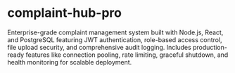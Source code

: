 # complaint-hub-pro
 Enterprise-grade complaint management system built with Node.js, React, and PostgreSQL featuring JWT authentication, role-based access control, file upload security, and comprehensive audit logging. Includes production-ready features like connection pooling, rate limiting, graceful shutdown, and health monitoring for scalable deployment.
